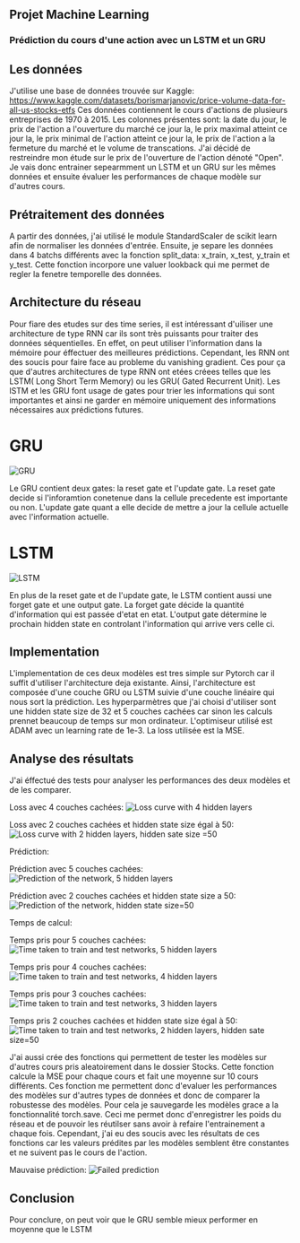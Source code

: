 
## Projet Machine Learning

### Prédiction du cours d'une action avec un LSTM et un GRU

## Les données
J'utilise une base de données trouvée sur Kaggle: https://www.kaggle.com/datasets/borismarjanovic/price-volume-data-for-all-us-stocks-etfs
Ces données contiennent le cours d'actions de plusieurs entreprises de 1970 à 2015. Les colonnes présentes sont: la date du jour, le prix de l'action a l'ouverture du marché ce jour la, le prix maximal atteint ce jour la, le prix minimal de l'action atteint ce jour la, le prix de l'action a la fermeture du marché et le volume de transcations. J'ai décidé de restreindre mon étude sur le prix de l'ouverture de l'action dénoté "Open".
Je vais donc entrainer sepearmment un LSTM et un GRU sur les mêmes données et ensuite évaluer les performances de chaque modèle sur d'autres cours.


## Prétraitement des données
A partir des données, j'ai utilisé le module StandardScaler de scikit learn afin de normaliser les données d'entrée. Ensuite, je separe les données dans 4 batchs différents avec la fonction split_data: x_train, x_test, y_train et y_test. Cette fonction incorpore une valuer lookback qui me permet de regler la fenetre temporelle des données. 

## Architecture du réseau
Pour fiare des etudes sur des time series, il est intéressant d'uiliser une architecture de type RNN car ils sont très puissants pour traiter des données séquentielles. En effet, on peut utiliser l'information dans la mémoire pour éffectuer des meilleures prédictions. Cependant, les RNN ont des soucis pour faire face au probleme du vanishing gradient. Ces pour ça que d'autres architectures de type RNN ont etées créees telles que les LSTM( Long Short Term Memory) ou les GRU( Gated Recurrent Unit). Les lSTM et les GRU font usage de gates pour trier les informations qui sont importantes et ainsi ne garder en mémoire uniquement des informations nécessaires aux prédictions futures.

# GRU
![GRU](https://github.com/HatefulRock/TD-ML/blob/main/projet/images/gru.jpg?raw=true  "GRU")

Le GRU contient deux gates: la reset gate et l'update gate. La reset gate decide si l'inforamtion conetenue dans la cellule precedente est importante ou non. L'update gate quant a elle decide de mettre a jour la cellule actuelle avec l'information actuelle.

# LSTM
![LSTM](https://github.com/HatefulRock/TD-ML/blob/main/projet/images/lstm.png?raw=true  "LSTM")

En plus de la reset gate et de l'update gate, le LSTM contient aussi une forget gate et une output gate. La forget gate décide la quantité d'information qui est passée d'etat en etat. L'output gate détermine le prochain hidden state en controlant l'information qui arrive vers celle ci.


## Implementation
L'implementation de ces deux modèles est tres simple sur Pytorch car il suffit d'utiliser l'architecture deja existante. Ainsi, l'architecture est composée d'une couche GRU ou LSTM suivie d'une couche linéaire qui nous sort la prédiction.
Les hyperparmètres que j'ai choisi d'utiliser sont une hidden state size de 32 et 5 couches cachées car sinon les calculs prennet beaucoup de temps sur mon ordinateur.
L'optimiseur utilisé est ADAM avec un learning rate de 1e-3. La loss utilisée est la MSE.


## Analyse des résultats
J'ai éffectué des tests pour analyser les performances des deux modèles et de les comparer. 

Loss avec 4 couches cachées:
![Loss curve with 4 hidden layers](https://github.com/HatefulRock/TD-ML/blob/main/projet/images/loss%204hd.png?raw=true  "Loss curve")

Loss avec 2 couches cachées et hidden state size égal à 50:
![Loss curve with 2 hidden layers, hidden sate size =50](https://github.com/HatefulRock/TD-ML/blob/main/projet/images/Loss%20hidden%20state%2050.png?raw=true  "Loss curve")




Prédiction:

Prédiction avec 5 couches cachées:
![Prediction of the network, 5 hidden layers](https://github.com/HatefulRock/TD-ML/blob/main/projet/images/Predicted.png?raw=true  "Prediction")

Prédiction avec 2 couches cachées et hidden state size a 50:
![Prediction of the network, hidden state size=50](https://github.com/HatefulRock/TD-ML/blob/main/projet/images/Loss%20hidden%20state%2050.png?raw=true  "Prediction")



Temps de calcul:

Temps pris pour 5 couches cachées:
![Time taken to train and test networks, 5 hidden layers](https://github.com/HatefulRock/TD-ML/blob/main/projet/images/time_5hid.png?raw=true  "Time taken")

Temps pris pour 4 couches cachées:
![Time taken to train and test networks, 4 hidden layers](https://github.com/HatefulRock/TD-ML/blob/main/projet/images/time4hd.png?raw=true  "Time taken")

Temps pris pour 3 couches cachées:
![Time taken to train and test networks, 3 hidden layers](https://github.com/HatefulRock/TD-ML/blob/main/projet/images/time_3hd.png?raw=true  "Time taken")

Temps pris 2 couches cachées et hidden state size égal à 50:
![Time taken to train and test networks, 2 hidden layers, hidden sate size=50](https://github.com/HatefulRock/TD-ML/blob/main/projet/images/time%2050%20hidden%20state.png?raw=true  "Time taken")



J'ai aussi crée des fonctions qui permettent de tester les modèles sur d'autres cours pris aleatoirement dans le dossier Stocks. Cette fonction calcule la MSE pour chaque cours et fait une moyenne sur 10 cours différents. Ces fonction me permettent donc d'evaluer les performances des modèles sur d'autres types de données et donc de comparer la robustesse des modèles. Pour cela je sauvegarde les modèles grace a la fonctionnalité torch.save. Ceci me permet donc d'enregistrer les poids du réseau et de pouvoir les réutilser sans avoir à refaire l'entrainement a chaque fois. Cependant, j'ai eu des soucis avec les résultats de ces fonctions car les valeurs prédites par les modèles semblent être constantes et ne suivent pas le cours de l'action.

Mauvaise prédiction:
![Failed prediction](https://github.com/HatefulRock/TD-ML/blob/main/projet/images/testing_fail.png?raw=true  "Prediction")

## Conclusion

Pour conclure, on peut voir que le GRU semble mieux performer en moyenne que le LSTM
